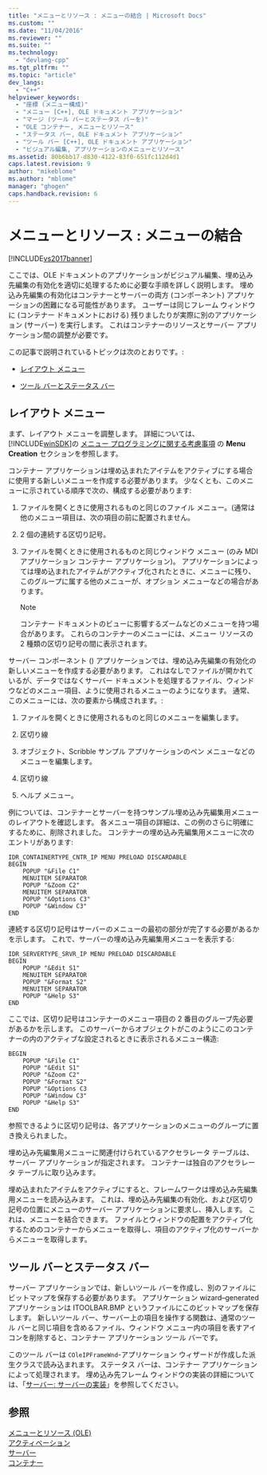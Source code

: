 ```yaml
---
title: "メニューとリソース : メニューの結合 | Microsoft Docs"
ms.custom: ""
ms.date: "11/04/2016"
ms.reviewer: ""
ms.suite: ""
ms.technology: 
  - "devlang-cpp"
ms.tgt_pltfrm: ""
ms.topic: "article"
dev_langs: 
  - "C++"
helpviewer_keywords: 
  - "座標 (メニュー構成)"
  - "メニュー [C++], OLE ドキュメント アプリケーション"
  - "マージ (ツール バーとステータス バーを)"
  - "OLE コンテナー, メニューとリソース"
  - "ステータス バー, OLE ドキュメント アプリケーション"
  - "ツール バー [C++], OLE ドキュメント アプリケーション"
  - "ビジュアル編集, アプリケーションのメニューとリソース"
ms.assetid: 80b6bb17-d830-4122-83f0-651fc112d4d1
caps.latest.revision: 9
author: "mikeblome"
ms.author: "mblome"
manager: "ghogen"
caps.handback.revision: 6
---
```

# メニューとリソース : メニューの結合
[!INCLUDE[vs2017banner](../assembler/inline/includes/vs2017banner.md)]

ここでは、OLE ドキュメントのアプリケーションがビジュアル編集、埋め込み先編集の有効化を適切に処理するために必要な手順を詳しく説明します。  埋め込み先編集の有効化はコンテナーとサーバーの両方 \(コンポーネント\) アプリケーションの困難になる可能性があります。  ユーザーは同じフレーム ウィンドウに \(コンテナー ドキュメントにおける\) 残りましたりが実際に別のアプリケーション \(サーバー\) を実行します。  これはコンテナーのリソースとサーバー アプリケーション間の調整が必要です。  
  
 この記事で説明されているトピックは次のとおりです。:  
  
-   [レイアウト メニュー](#_core_menu_layouts)  
  
-   [ツール バーとステータス バー](#_core_toolbars_and_status_bars)  
  
##  <a name="_core_menu_layouts"></a> レイアウト メニュー  
 まず、レイアウト メニューを調整します。  詳細については、[!INCLUDE[winSDK](../atl/includes/winsdk_md.md)]の [メニュー プログラミングに関する考慮事項](https://msdn.microsoft.com/en-us/library/ms647557.aspx) の **Menu Creation** セクションを参照します。  
  
 コンテナー アプリケーションは埋め込まれたアイテムをアクティブにする場合に使用する新しいメニューを作成する必要があります。  少なくとも、このメニューに示されている順序で次の、構成する必要があります:  
  
1.  ファイルを開くときに使用されるものと同じのファイル メニュー。\(通常は他のメニュー項目は、次の項目の前に配置されません。  
  
2.  2 個の連続する区切り記号。  
  
3.  ファイルを開くときに使用されるものと同じウィンドウ メニュー \(のみ MDI アプリケーション コンテナー アプリケーション\)。  アプリケーションによっては埋め込まれたアイテムがアクティブ化されたときに、メニューに残り、このグループに属する他のメニューが、オプション メニューなどの場合があります。  
  
    > [!NOTE]
    >  コンテナー ドキュメントのビューに影響するズームなどのメニューを持つ場合があります。  これらのコンテナーのメニューには、メニュー リソースの 2 種類の区切り記号の間に表示されます。  
  
 サーバー コンポーネント \(\) アプリケーションでは、埋め込み先編集の有効化の新しいメニューを作成する必要があります。  これはなしでファイルが開かれているが、データではなくサーバー ドキュメントを処理するファイル、ウィンドウなどのメニュー項目、ように使用されるメニューのようになります。  通常、このメニューには、次の要素から構成されます。:  
  
1.  ファイルを開くときに使用されるものと同じのメニューを編集します。  
  
2.  区切り線  
  
3.  オブジェクト、Scribble サンプル アプリケーションのペン メニューなどのメニューを編集します。  
  
4.  区切り線  
  
5.  ヘルプ メニュー。  
  
 例については、コンテナーとサーバーを持つサンプル埋め込み先編集用メニューのレイアウトを確認します。  各メニュー項目の詳細は、この例のさらに明確にするために、削除されました。  コンテナーの埋め込み先編集用メニューに次のエントリがあります:  
  
```  
IDR_CONTAINERTYPE_CNTR_IP MENU PRELOAD DISCARDABLE   
BEGIN  
    POPUP "&File C1"  
    MENUITEM SEPARATOR  
    POPUP "&Zoom C2"  
    MENUITEM SEPARATOR  
    POPUP "&Options C3"  
    POPUP "&Window C3"  
END  
```  
  
 連続する区切り記号はサーバーのメニューの最初の部分が完了する必要があるかを示します。  これで、サーバーの埋め込み先編集用メニューを表示する:  
  
```  
IDR_SERVERTYPE_SRVR_IP MENU PRELOAD DISCARDABLE   
BEGIN  
    POPUP "&Edit S1"  
    MENUITEM SEPARATOR  
    POPUP "&Format S2"  
    MENUITEM SEPARATOR  
    POPUP "&Help S3"  
END  
```  
  
 ここでは、区切り記号はコンテナーのメニュー項目の 2 番目のグループ先必要があるかを示します。  このサーバーからオブジェクトがこのようにこのコンテナーの内のアクティブな設定されるときに表示されるメニュー構造:  
  
```  
BEGIN  
    POPUP "&File C1"  
    POPUP "&Edit S1"  
    POPUP "&Zoom C2"  
    POPUP "&Format S2"  
    POPUP "&Options C3  
    POPUP "&Window C3"  
    POPUP "&Help S3"  
END  
```  
  
 参照できるように区切り記号は、各アプリケーションのメニューのグループに置き換えられました。  
  
 埋め込み先編集用メニューに関連付けられているアクセラレータ テーブルは、サーバー アプリケーションが指定されます。  コンテナーは独自のアクセラレータ テーブルに取り込みます。  
  
 埋め込まれたアイテムをアクティブにすると、フレームワークは埋め込み先編集用メニューを読み込みます。  これは、埋め込み先編集の有効化、および区切り記号の位置にメニューのサーバー アプリケーションに要求し、挿入します。  これは、メニューを結合できます。  ファイルとウィンドウの配置をアクティブ化するためのコンテナーからメニューを取得し、項目のアクティブ化のサーバーからメニューを取得します。  
  
##  <a name="_core_toolbars_and_status_bars"></a> ツール バーとステータス バー  
 サーバー アプリケーションでは、新しいツール バーを作成し、別のファイルにビットマップを保存する必要があります。  アプリケーション wizard–generated アプリケーションは ITOOLBAR.BMP というファイルにこのビットマップを保存します。  新しいツール バー、サーバー上の項目を操作する関数は、通常のツール バーと同じ項目を含めるファイル、ウィンドウ メニュー内の項目を表すアイコンを削除すると、コンテナー アプリケーション ツール バーです。  
  
 このツール バーは `COleIPFrameWnd`\-アプリケーション ウィザードが作成した派生クラスで読み込まれます。  ステータス バーは、コンテナー アプリケーションによって処理されます。  埋め込み先フレーム ウィンドウの実装の詳細については、「[サーバー: サーバーの実装](../mfc/servers-implementing-a-server.md)」を参照してください。  
  
## 参照  
 [メニューとリソース \(OLE\)](../mfc/menus-and-resources-ole.md)   
 [アクティベーション](../mfc/activation-cpp.md)   
 [サーバー](../mfc/servers.md)   
 [コンテナー](../mfc/containers.md)